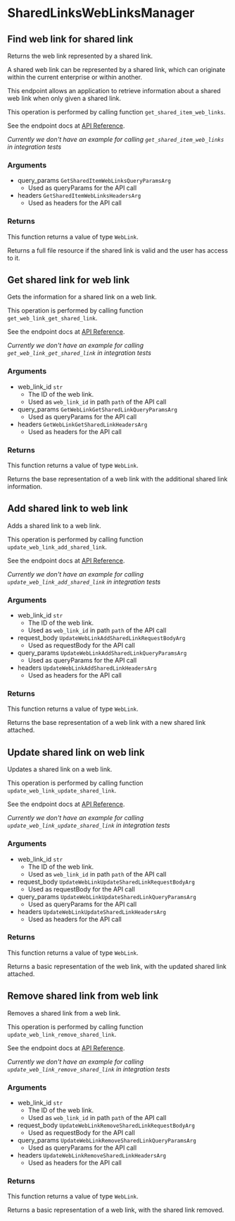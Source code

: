 # SharedLinksWebLinksManager

## Find web link for shared link

Returns the web link represented by a shared link.

A shared web link can be represented by a shared link,
which can originate within the current enterprise or within another.

This endpoint allows an application to retrieve information about a
shared web link when only given a shared link.

This operation is performed by calling function `get_shared_item_web_links`.

See the endpoint docs at
[API Reference](https://developer.box.com/reference/get-shared-items-web-links/).

*Currently we don't have an example for calling `get_shared_item_web_links` in integration tests*

### Arguments

- query_params `GetSharedItemWebLinksQueryParamsArg`
  - Used as queryParams for the API call
- headers `GetSharedItemWebLinksHeadersArg`
  - Used as headers for the API call


### Returns

This function returns a value of type `WebLink`.

Returns a full file resource if the shared link is valid and
the user has access to it.


## Get shared link for web link

Gets the information for a shared link on a web link.

This operation is performed by calling function `get_web_link_get_shared_link`.

See the endpoint docs at
[API Reference](https://developer.box.com/reference/get-web-links-id-get-shared-link/).

*Currently we don't have an example for calling `get_web_link_get_shared_link` in integration tests*

### Arguments

- web_link_id `str`
  - The ID of the web link.
  - Used as `web_link_id` in path `path` of the API call
- query_params `GetWebLinkGetSharedLinkQueryParamsArg`
  - Used as queryParams for the API call
- headers `GetWebLinkGetSharedLinkHeadersArg`
  - Used as headers for the API call


### Returns

This function returns a value of type `WebLink`.

Returns the base representation of a web link with the
additional shared link information.


## Add shared link to web link

Adds a shared link to a web link.

This operation is performed by calling function `update_web_link_add_shared_link`.

See the endpoint docs at
[API Reference](https://developer.box.com/reference/put-web-links-id-add-shared-link/).

*Currently we don't have an example for calling `update_web_link_add_shared_link` in integration tests*

### Arguments

- web_link_id `str`
  - The ID of the web link.
  - Used as `web_link_id` in path `path` of the API call
- request_body `UpdateWebLinkAddSharedLinkRequestBodyArg`
  - Used as requestBody for the API call
- query_params `UpdateWebLinkAddSharedLinkQueryParamsArg`
  - Used as queryParams for the API call
- headers `UpdateWebLinkAddSharedLinkHeadersArg`
  - Used as headers for the API call


### Returns

This function returns a value of type `WebLink`.

Returns the base representation of a web link with a new shared
link attached.


## Update shared link on web link

Updates a shared link on a web link.

This operation is performed by calling function `update_web_link_update_shared_link`.

See the endpoint docs at
[API Reference](https://developer.box.com/reference/put-web-links-id-update-shared-link/).

*Currently we don't have an example for calling `update_web_link_update_shared_link` in integration tests*

### Arguments

- web_link_id `str`
  - The ID of the web link.
  - Used as `web_link_id` in path `path` of the API call
- request_body `UpdateWebLinkUpdateSharedLinkRequestBodyArg`
  - Used as requestBody for the API call
- query_params `UpdateWebLinkUpdateSharedLinkQueryParamsArg`
  - Used as queryParams for the API call
- headers `UpdateWebLinkUpdateSharedLinkHeadersArg`
  - Used as headers for the API call


### Returns

This function returns a value of type `WebLink`.

Returns a basic representation of the web link, with the updated shared
link attached.


## Remove shared link from web link

Removes a shared link from a web link.

This operation is performed by calling function `update_web_link_remove_shared_link`.

See the endpoint docs at
[API Reference](https://developer.box.com/reference/put-web-links-id-remove-shared-link/).

*Currently we don't have an example for calling `update_web_link_remove_shared_link` in integration tests*

### Arguments

- web_link_id `str`
  - The ID of the web link.
  - Used as `web_link_id` in path `path` of the API call
- request_body `UpdateWebLinkRemoveSharedLinkRequestBodyArg`
  - Used as requestBody for the API call
- query_params `UpdateWebLinkRemoveSharedLinkQueryParamsArg`
  - Used as queryParams for the API call
- headers `UpdateWebLinkRemoveSharedLinkHeadersArg`
  - Used as headers for the API call


### Returns

This function returns a value of type `WebLink`.

Returns a basic representation of a web link, with the
shared link removed.


